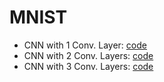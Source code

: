 # MNIST

- CNN with 1 Conv. Layer: [code](mnist/cnn_1.py)
- CNN with 2 Conv. Layers: [code](mnist/cnn_2.py)
- CNN with 3 Conv. Layers: [code](mnist/cnn_3.py)

